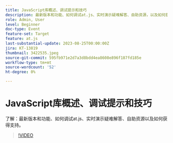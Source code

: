 ```yaml
---
title: JavaScript库概述、调试提示和技巧
description: 最新版本和功能、如何调试at.js、实时演示疑难解答、自助资源，以及如何获得支持。
role: Admin, User
level: Beginner
doc-type: Event
feature-set: Target
feature: at.js
last-substantial-update: 2023-08-25T00:00:00Z
jira: KT-13819
thumbnail: 3422535.jpeg
source-git-commit: 595fb971e2d7a3d8bdd4ea8608e896f187fd185e
workflow-type: tm+mt
source-wordcount: '52'
ht-degree: 0%

---
```



# JavaScript库概述、调试提示和技巧

了解：最新版本和功能、如何调试at.js、实时演示疑难解答、自助资源以及如何获得支持。

>[!VIDEO](https://video.tv.adobe.com/v/3422535/?learn=on)
